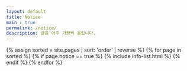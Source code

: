 ```yaml
---
layout: default
title: Notice
main : true
permalink: /notice/
description: 글을 아주 가끔씩 올립니다.
---
```


<div class="container">
    {% assign sorted = site.pages | sort: 'order' | reverse %}
    {% for page in sorted %}
    {% if page.notice == true %}
    {% include info-list.html %}
    {% endif %}
    {% endfor %}
</div>


